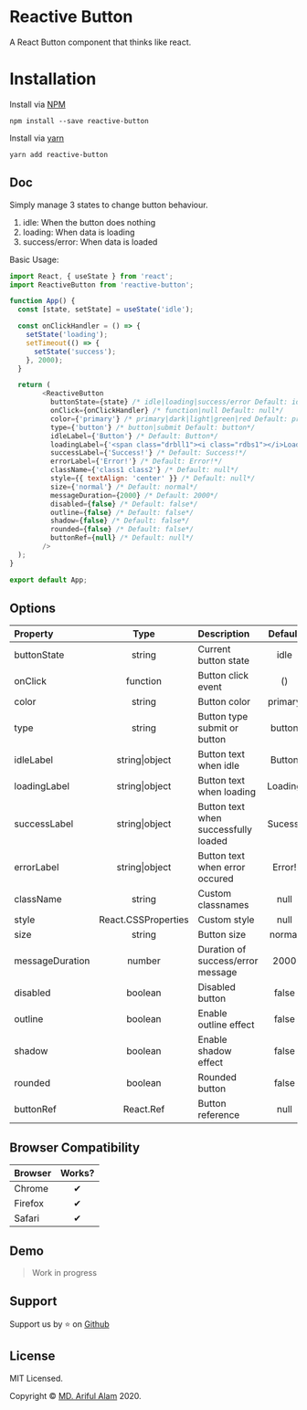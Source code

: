 # Reactive Button

A React Button component that thinks like react.


# Installation

Install via <a href="https://www.npmjs.com/package/reactive-button">NPM</a>
```
npm install --save reactive-button
```

Install via <a href="https://yarnpkg.com/package/reactive-button">yarn</a>
```
yarn add reactive-button
```

## Doc

Simply manage 3 states to change button behaviour.
1. idle: When the button does nothing
2. loading: When data is loading
3. success/error: When data is loaded

Basic Usage: 

```js
import React, { useState } from 'react';
import ReactiveButton from 'reactive-button';

function App() {
  const [state, setState] = useState('idle');

  const onClickHandler = () => {
    setState('loading');
    setTimeout(() => {
      setState('success');
    }, 2000);
  }

  return (
        <ReactiveButton
          buttonState={state} /* idle|loading|success/error Default: idle*/
          onClick={onClickHandler} /* function|null Default: null*/
          color={'primary'} /* primary|dark|light|green|red Default: primary*/
          type={'button'} /* button|submit Default: button*/
          idleLabel={'Button'} /* Default: Button*/
          loadingLabel={'<span class="drbll1"><i class="rdbs1"></i>Loading</span>'} /* Default: Loading*/
          successLabel={'Success!'} /* Default: Success!*/
          errorLabel={'Error!'} /* Default: Error!*/
          className={'class1 class2'} /* Default: null*/
          style={{ textAlign: 'center' }} /* Default: null*/
          size={'normal'} /* Default: normal*/
          messageDuration={2000} /* Default: 2000*/
          disabled={false} /* Default: false*/
          outline={false} /* Default: false*/
          shadow={false} /* Default: false*/
          rounded={false} /* Default: false*/
          buttonRef={null} /* Default: null*/
        />
  );
}

export default App;
```

## Options

| Property            |  Type   | Description                                     | Default |
| :-----------        | :---:   | :-------------------------------------          | :----:  |
| buttonState                 | string     | Current button state    | idle       |
| onClick        | function   | Button click event            | ()     |
| color     | string   | Button color       | primary     |
| type  | string | Button type submit or button   | button   |
| idleLabel         | string\|object     | Button text when idle         | Button     |
| loadingLabel         | string\|object     | Button text when loading         | Loading     |
| successLabel         | string\|object     | Button text when successfully loaded         | Sucess!     |
| errorLabel         | string\|object     | Button text when error occured       | Error!     |
| className         | string     | Custom classnames         | null     |
| style         | React.CSSProperties     | Custom style       | null     |
| size         | string     | Button size | normal     |
| messageDuration         | number     | Duration of success/error message      | 2000     |
| disabled         | boolean     | Disabled button | false     |
| outline         |  boolean    | Enable outline effect        | false     |
| shadow         | boolean     | Enable shadow effect      | false     |
| rounded         | boolean     | Rounded button     | false     |
| buttonRef         | React.Ref     | Button reference     | null     |

## Browser Compatibility

| Browser | Works? |
| :------ | :----: |
| Chrome  |   ✔   |
| Firefox |   ✔   |
| Safari  |   ✔   |

## Demo

> Work in progress

## Support

Support us by :star: on <a href="https://github.com/arifszn/reactive-button">Github</a>

## License

<p>MIT Licensed.</p>
<p>Copyright © <a href="https://arifszn.github.io">MD. Ariful Alam</a> 2020.</p>
